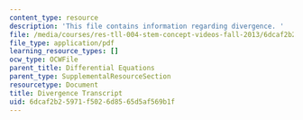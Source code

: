 ```yaml
---
content_type: resource
description: 'This file contains information regarding divergence. '
file: /media/courses/res-tll-004-stem-concept-videos-fall-2013/6dcaf2b25971f5026d8565d5af569b1f_MITRES_TLL-004F13_Diverge.pdf
file_type: application/pdf
learning_resource_types: []
ocw_type: OCWFile
parent_title: Differential Equations
parent_type: SupplementalResourceSection
resourcetype: Document
title: Divergence Transcript
uid: 6dcaf2b2-5971-f502-6d85-65d5af569b1f
---
```

